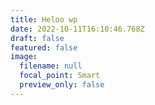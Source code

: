 ```yaml
---
title: Heloo wp
date: 2022-10-11T16:10:46.768Z
draft: false
featured: false
image:
  filename: null
  focal_point: Smart
  preview_only: false
---
```

>